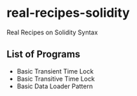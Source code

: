 # real-recipes-solidity
Real Recipes on Solidity Syntax

## List of Programs
- Basic Transient Time Lock
- Basic Transitive Time Lock
- Basic Data Loader Pattern
